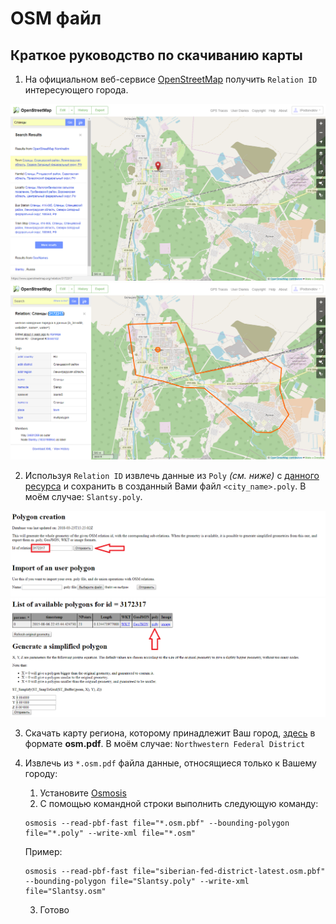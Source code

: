 # OSM файл
## Краткое руководство по скачиванию карты
1. На официальном веб-сервисе [OpenStreetMap](https://www.openstreetmap.org/) получить `Relation ID` интересующего города.

![Slantsy_1](References/Slantsy_1.png "На примере города Сланцы")
[![Slantsy_2](References/Slantsy_2.png)](https://www.openstreetmap.org/relation/3172317#map=13/59.1066/28.1247)

2. Используя `Relation ID` извлечь данные из `Poly` *(см. ниже)* с [данного ресурса](http://polygons.openstreetmap.fr/) и сохранить в созданный Вами файл `<city_name>.poly`. В моём случае: `Slantsy.poly`.

![Poly_Slantsy_1](References/Poly_Slantsy_1.png "На примере города Сланцы")
[![Poly_Slantsy_2](References/Poly_Slantsy_2.png)](http://polygons.openstreetmap.fr/?id=3172317)

3. Скачать карту региона, которому принадлежит Ваш город, [здесь](https://download.geofabrik.de/russia.html) в формате **osm.pdf**. В моём случае: `Northwestern Federal District`
4. Извлечь из `*.osm.pdf` файла данные, относящиеся только к Вашему городу:
	1. Установите [Osmosis](https://wiki.openstreetmap.org/wiki/Osmosis)
	2. С помощью командной строки выполнить следующую команду: 
	
	````
    osmosis --read-pbf-fast file="*.osm.pbf" --bounding-polygon file="*.poly" --write-xml file="*.osm"
    ````
   	Пример:
    
    ````
    osmosis --read-pbf-fast file="siberian-fed-district-latest.osm.pbf" --bounding-polygon file="Slantsy.poly" --write-xml file="Slantsy.osm"
    ````
    
    3. Готово 
